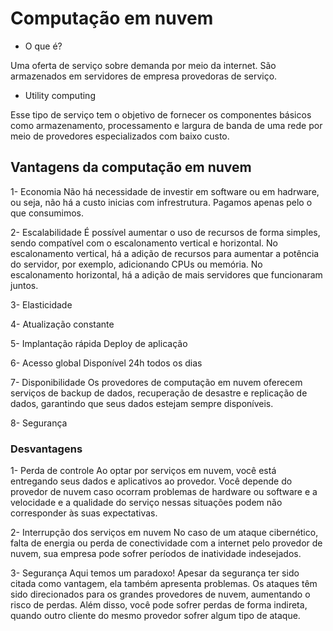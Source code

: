 # Computação em nuvem

- O que é? 

 Uma oferta de serviço sobre demanda por meio da internet.
 São armazenados em servidores de empresa provedoras de serviço.

- Utility computing

 Esse tipo de serviço tem o objetivo de fornecer os componentes básicos como armazenamento, processamento e largura de banda de uma rede por meio de provedores especializados com baixo custo.

## Vantagens da computação em nuvem 

 1- Economia 
 Não há necessidade de investir em software ou em hadrware, ou seja, não há a custo inicias com infrestrutura. Pagamos apenas pelo o que consumimos. 

 2- Escalabilidade
 É possível aumentar o uso de recursos de forma simples, sendo compatível com o escalonamento vertical e horizontal. No escalonamento vertical, há a adição de recursos para aumentar a potência do servidor, por exemplo, adicionando CPUs ou memória. No escalonamento horizontal, há a adição de mais servidores que funcionaram juntos.

 3- Elasticidade

 4- Atualização constante 

 5- Implantação rápida
 Deploy de aplicação 

 6- Acesso global 
 Disponível 24h todos os dias

 7- Disponibilidade 
 Os provedores de computação em nuvem oferecem serviços de backup de dados, recuperação de desastre e replicação de dados, garantindo que seus dados estejam sempre disponíveis.

 8- Segurança

### Desvantagens 

 1- Perda de controle 
 Ao optar por serviços em nuvem, você está entregando seus dados e aplicativos ao provedor. Você depende do provedor de nuvem caso ocorram problemas de hardware ou software e a velocidade e a qualidade do serviço nessas situações podem não corresponder às suas expectativas.

 2- Interrupção dos serviços em nuvem 
 No caso de um ataque cibernético, falta de energia ou perda de conectividade com a internet pelo provedor de nuvem, sua empresa pode sofrer períodos de inatividade indesejados.

 3- Segurança
 Aqui temos um paradoxo! Apesar da segurança ter sido citada como vantagem, ela também apresenta problemas. Os ataques têm sido direcionados para os grandes provedores de nuvem, aumentando o risco de perdas. Além disso, você pode sofrer perdas de forma indireta, quando outro cliente do mesmo provedor sofrer algum tipo de ataque.






















